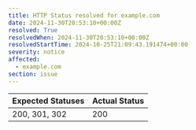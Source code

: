 ```yaml
---
title: HTTP Status resolved for example.com
date: 2024-11-30T20:53:10+00:00Z
resolved: True
resolvedWhen: 2024-11-30T20:53:10+00:00Z
resolvedStartTime: 2024-10-25T21:09:43.191474+00:00
severity: notice
affected:
  - example.com
section: issue
---
```


| Expected Statuses | Actual Status  |
|-------------------|----------------|
| 200, 301, 302 | 200 |
